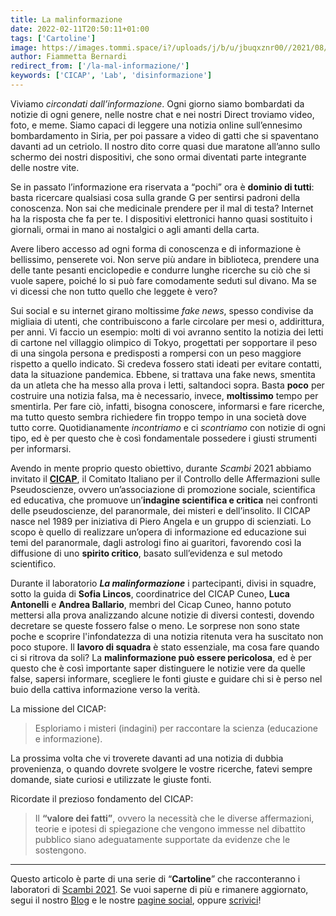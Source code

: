 ```yaml
---
title: La malinformazione
date: 2022-02-11T20:50:11+01:00
tags: ['Cartoline']
image: https://images.tommi.space/i?/uploads/j/b/u/jbuqxznr00//2021/08/29/20210829184741-f23905b1-me.jpg
author: Fiammetta Bernardi
redirect_from: ['/la-mal-informazione/']
keywords: ['CICAP', 'Lab', 'disinformazione']
---
```



Viviamo *circondati dall’informazione*. Ogni giorno siamo bombardati da notizie di ogni genere, nelle nostre chat e nei nostri Direct troviamo video, foto, e meme. Siamo capaci di leggere una notizia online sull’ennesimo bombardamento in Siria, per poi passare a video di gatti che si spaventano davanti ad un cetriolo. Il nostro dito corre quasi due maratone all’anno sullo schermo dei nostri dispositivi, che sono ormai diventati parte integrante delle nostre vite.

Se in passato l’informazione era riservata a “pochi” ora è **dominio di tutti**: basta ricercare qualsiasi cosa sulla grande G per sentirsi padroni della conoscenza. Non sai che medicinale prendere per il mal di testa? Internet ha la risposta che fa per te. I dispositivi elettronici hanno quasi sostituito i giornali, ormai in mano ai nostalgici o agli amanti della carta.

Avere libero accesso ad ogni forma di conoscenza e di informazione è bellissimo, penserete voi. Non serve più andare in biblioteca, prendere una delle tante pesanti enciclopedie e condurre lunghe ricerche su ciò che si vuole sapere, poiché lo si può fare comodamente seduti sul divano. Ma se vi dicessi che non tutto quello che leggete è vero?

Sui social e su internet girano moltissime <em lang='en'>fake news</em>, spesso condivise da migliaia di utenti, che contribuiscono a farle circolare per mesi o, addirittura, per anni. Vi faccio un esempio: molti di voi avranno sentito la notizia dei letti di cartone nel villaggio olimpico di Tokyo, progettati per sopportare il peso di una singola persona e predisposti a rompersi con un peso maggiore rispetto a quello indicato. Si credeva fossero stati ideati per evitare contatti, data la situazione pandemica. Ebbene, si trattava una fake news, smentita da un atleta che ha messo alla prova i letti, saltandoci sopra. Basta **poco** per costruire una notizia falsa, ma è necessario, invece, **moltissimo** tempo per smentirla. Per fare ciò, infatti, bisogna conoscere, informarsi e fare ricerche, ma tutto questo sembra richiedere fin troppo tempo in una società dove tutto corre. Quotidianamente *incontriamo* e ci *scontriamo* con notizie di ogni tipo, ed è per questo che è così fondamentale possedere i giusti strumenti per informarsi.

Avendo in mente proprio questo obiettivo, durante *Scambi* 2021 abbiamo invitato il [**CICAP**](https://www.cicap.org), il Comitato Italiano per il Controllo delle Affermazioni sulle Pseudoscienze, ovvero un’associazione di promozione sociale, scientifica ed educativa, che promuove un’**indagine scientifica e critica** nei confronti delle pseudoscienze, del paranormale, dei misteri e dell’insolito. Il CICAP nasce nel 1989 per iniziativa di Piero Angela e un gruppo di scienziati. Lo scopo è quello di realizzare un’opera di informazione ed educazione sui temi del paranormale, dagli astrologi fino ai guaritori, favorendo così la diffusione di uno **spirito critico**, basato sull’evidenza e sul metodo scientifico.

Durante il laboratorio **<cite>La malinformazione</cite>** i partecipanti, divisi in squadre, sotto la guida di **Sofia Lincos**, coordinatrice del CICAP Cuneo, **Luca Antonelli** e **Andrea Ballario**, membri del Cicap Cuneo, hanno potuto mettersi alla prova analizzando alcune notizie di diversi contesti, dovendo decretare se queste fossero false o meno. Le sorprese non sono state poche e scoprire l'infondatezza di una notizia ritenuta vera ha suscitato non poco stupore. Il **lavoro di squadra** è stato essenziale, ma cosa fare quando ci si ritrova da soli? La **malinformazione può essere pericolosa**, ed è per questo che è così importante saper distinguere le notizie vere da quelle false, sapersi informare, scegliere le fonti giuste e guidare chi si è perso nel buio della cattiva informazione verso la verità.

La missione del CICAP:

> Esploriamo i misteri (indagini) per raccontare la scienza (educazione e informazione).

La prossima volta che vi troverete davanti ad una notizia di dubbia provenienza, o quando dovrete svolgere le vostre ricerche, fatevi sempre domande, siate curiosi e utilizzate le giuste fonti.

Ricordate il prezioso fondamento del CICAP:

> Il **<q>valore dei fatti</q>**, ovvero la necessità che le diverse affermazioni, teorie e ipotesi di spiegazione che vengono immesse nel dibattito pubblico siano adeguatamente supportate da evidenze che le sostengono.

---

Questo articolo è parte di una serie di “**Cartoline**” che racconteranno i laboratori di [Scambi 2021](/2021 'Edizione 2021'). Se vuoi saperne di più e rimanere aggiornato, segui il nostro [Blog](/blog 'Scambi di Parole - il blog di Scambi Festival') e le nostre [pagine social](https://instagram.com/scambifestival '@scambifestival su Instagram'), oppure <a href='mailto:staff@scambi.org' target='_blank' title='Scrivici un’email'>scrivici</a>!
